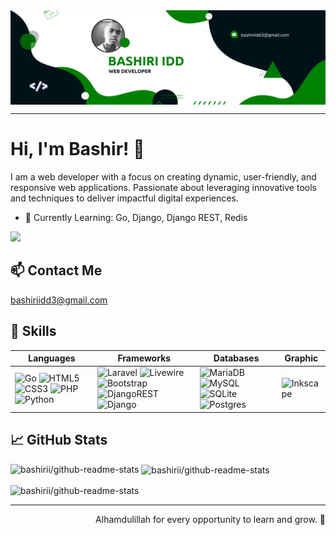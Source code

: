 <img align="center" alt="Profile_banner" src="https://github.com/bashirii/Green-B/blob/main/images/profile_banner.png?raw=true" />
<hr />

# Hi, I'm Bashir! 👋

I am a web developer with a focus on creating dynamic, user-friendly, and responsive web applications. Passionate about leveraging innovative tools and techniques to deliver impactful digital experiences.

- 🌱 Currently Learning: Go, Django, Django REST, Redis
  <!-- - 🔍 Looking for: Developer role opportunities in full-stack development -->
  <!-- - 📝 Fun Fact: I enjoy learning about AI and leveraging tools like ChatGPT for problem-solving. -->

[![](https://visitcount.itsvg.in/api?id=bashirii&icon=0&color=3)](https://visitcount.itsvg.in)

## 📫 Contact Me

<!-- [![Portfolio](https://img.shields.io/badge/Portfolio-%23000000.svg?style=flat&logo=firefox&logoColor=white)](https://bashir-portfolio.com) -->

<!-- [![GitHub](https://img.shields.io/badge/GitHub-%2312100E.svg?style=flat&logo=github&logoColor=white)](https://github.com/bashirii) -->
<!-- [Email](https://img.shields.io/badge/Email-D14836?style=flat&logo=gmail&logoColor=white) -->

<span style="">bashiriidd3@gmail.com</span>

<!-- [![LinkedIn](https://img.shields.io/badge/LinkedIn-%230077B5.svg?style=flat&logo=linkedin&logoColor=white)](https://linkedin.com/in/bashirii) -->

## 🔧 Skills

| Languages                                                                                                                                                                                                                                                                                                                                                                         | Frameworks                                                                                                                                                                                                                                                                                                                                                                                                                                                                                                                                                           | Databases                                                                                                                                                                                                                                                                                                                                                                                                     | Graphic                                                                                             |
| --------------------------------------------------------------------------------------------------------------------------------------------------------------------------------------------------------------------------------------------------------------------------------------------------------------------------------------------------------------------------------- | -------------------------------------------------------------------------------------------------------------------------------------------------------------------------------------------------------------------------------------------------------------------------------------------------------------------------------------------------------------------------------------------------------------------------------------------------------------------------------------------------------------------------------------------------------------------- | ------------------------------------------------------------------------------------------------------------------------------------------------------------------------------------------------------------------------------------------------------------------------------------------------------------------------------------------------------------------------------------------------------------- | --------------------------------------------------------------------------------------------------- |
| ![Go](https://img.shields.io/badge/go-%2300ADD8.svg?style=flat&logo=go&logoColor=white) ![HTML5](https://img.shields.io/badge/html5-%23E34F26.svg?style=flat&logo=html5&logoColor=white) ![CSS3](https://img.shields.io/badge/css3-%231572B6.svg?style=flat&logo=css3&logoColor=white) ![PHP](https://img.shields.io/badge/php-%23777BB4.svg?style=flat&logo=php&logoColor=white) ![Python](https://img.shields.io/badge/python-3670A0?style=flat&logo=python&logoColor=ffdd54) | ![Laravel](https://img.shields.io/badge/laravel-%23FF2D20.svg?style=flat&logo=laravel&logoColor=white) ![Livewire](https://img.shields.io/badge/livewire-%234e56a6.svg?style=flat&logo=livewire&logoColor=white) ![Bootstrap](https://img.shields.io/badge/bootstrap-%238511FA.svg?style=flat&logo=bootstrap&logoColor=white) ![DjangoREST](https://img.shields.io/badge/DJANGO-REST-ff1709?style=flat&logo=django&logoColor=white&color=ff1709&labelColor=gray) ![Django](https://img.shields.io/badge/django-%23092E20.svg?style=flat&logo=django&logoColor=white) | ![MariaDB](https://img.shields.io/badge/MariaDB-003545?style=flat&logo=mariadb&logoColor=white) ![MySQL](https://img.shields.io/badge/mysql-4479A1.svg?style=flat&logo=mysql&logoColor=white) ![SQLite](https://img.shields.io/badge/sqlite-%2307405e.svg?style=flat&logo=sqlite&logoColor=white) ![Postgres](https://img.shields.io/badge/postgres-%23316192.svg?style=flat&logo=postgresql&logoColor=white) | ![Inkscape](https://img.shields.io/badge/Inkscape-e0e0e0?style=flat&logo=inkscape&logoColor=080A13) |

## 📈 GitHub Stats

<p><img align="left" src="https://github-readme-stats.vercel.app/api/top-langs/?username=bashirii&theme=blue-green&hide_border=false&include_all_commits=true&count_private=true&layout=compact" alt="bashirii/github-readme-stats" /></p>
<p>&nbsp;<img align="center" src="https://github-readme-stats.vercel.app/api?username=bashirii&theme=blue-green&hide_border=false&include_all_commits=true&count_private=true" alt="bashirii/github-readme-stats" /></p>
<p><img align="center" src="https://github-readme-streak-stats.herokuapp.com/?user=bashirii&theme=blue-green&hide_border=false" alt="bashirii/github-readme-stats" /></p>

---

<div align="right">
    Alhamdulillah for every opportunity to learn and grow. 🌱
</div>
